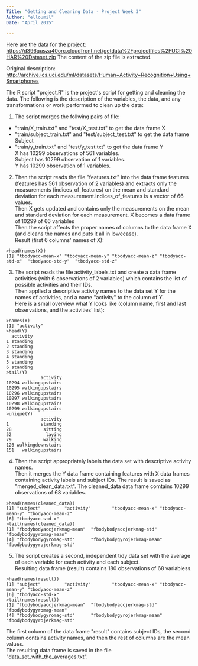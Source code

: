 ```yaml
---
Title: "Getting and Cleaning Data - Project Week 3"
Author: "elloumil"
Date: "April 2015"

---
```


Here are the data for the project: 
https://d396qusza40orc.cloudfront.net/getdata%2Fprojectfiles%2FUCI%20HAR%20Dataset.zip
The content of the zip file is extracted.

Original description: http://archive.ics.uci.edu/ml/datasets/Human+Activity+Recognition+Using+Smartphones

The R script "project.R" is the project's script for getting and cleaning the data. The following is the description of  the variables, the data, and any transformations or work performed to clean up the data:

1. The script merges the follwing pairs of file:

  - "train/X_train.txt" and "test/X_test.txt" to get the data frame X
  - "train/subject_train.txt" and "test/subject_test.txt" to get the data frame Subject
  - "train/y_train.txt" and "test/y_test.txt" to get the data frame Y<br/>
  X has 10299 observations of 561 variables.<br/>
  Subject has 10299 observation of 1 variables.<br/>
  Y has 10299 observation of 1 variables.<br/>

2. Then the script reads the file "features.txt" into the data frame features (features has 561 observation of 2 variables) and extracts only the measurements (indices_of_features) on the mean and standard deviation for each measurement.indices_of_features is a vector of 66 values.<br/>
Then X gets updated and contains only the measurements on the mean and standard deviation for each measurement. X becomes a data frame of 10299 of 66 variables<br/>
Then the script affects the proper names of columns to the data frame X (and cleans the names and puts it all in lowecase).<br/>
  Result (first 6 columns' names of X):
```
>head(names(X))
[1] "tbodyacc-mean-x" "tbodyacc-mean-y" "tbodyacc-mean-z" "tbodyacc-std-x"  "tbodyacc-std-y"  "tbodyacc-std-z" 
```

3. The script reads the file activity_labels.txt and create a data frame activities (with 6 observations of 2 variables) which contains the list of possible activities and their IDs.<br/>
Then applied a descriptive activity names to the data set Y for the names of activities, and a name "activity" to the column of Y.<br/>
Here is a small overview what Y looks like (column name, first and last observations, and the activities' list):
```
>names(Y)
[1] "activity"
>head(Y)
  activity
1 standing
2 standing
3 standing
4 standing
5 standing
6 standing
>tail(Y)
             activity
10294 walkingupstairs
10295 walkingupstairs
10296 walkingupstairs
10297 walkingupstairs
10298 walkingupstairs
10299 walkingupstairs
>unique(Y)
             activity
1            standing
28            sitting
52             laying
79            walking
126 walkingdownstairs
151   walkingupstairs
```

4. Then the script appropriately labels the data set with descriptive activity names.<br/>
Then it merges the Y data frame containing features with X data frames containing activity labels and subject IDs. The result is saved as "merged_clean_data.txt". The cleaned_data data frame comtains 10299 observations of 68 variables.
```
>head(names(cleaned_data))
[1] "subject"         "activity"        "tbodyacc-mean-x" "tbodyacc-mean-y" "tbodyacc-mean-z"
[6] "tbodyacc-std-x" 
>tail(names(cleaned_data))
[1] "fbodybodyaccjerkmag-mean"  "fbodybodyaccjerkmag-std"   "fbodybodygyromag-mean"    
[4] "fbodybodygyromag-std"      "fbodybodygyrojerkmag-mean" "fbodybodygyrojerkmag-std"
```

5. The script creates a second, independent tidy data set with the average of each variable for each activity and each subject.<br/>
Resulting data frame (result) contains 180 observations of 68 variabless.
```
>head(names(result))
[1] "subject"         "activity"        "tbodyacc-mean-x" "tbodyacc-mean-y" "tbodyacc-mean-z"
[6] "tbodyacc-std-x" 
>tail(names(result))
[1] "fbodybodyaccjerkmag-mean"  "fbodybodyaccjerkmag-std"   "fbodybodygyromag-mean"    
[4] "fbodybodygyromag-std"      "fbodybodygyrojerkmag-mean" "fbodybodygyrojerkmag-std"
```
The first column of the data frame "result" contains subject IDs, the second column contains activity names, and then the rest of columns are the mean values.<br/>
The resulting data frame is saved in the file "data_set_with_the_averages.txt".